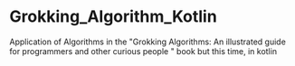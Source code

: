 # Grokking_Algorithm_Kotlin
Application of Algorithms in the "Grokking Algorithms: An illustrated guide for programmers and other curious people " book but this time, in kotlin


